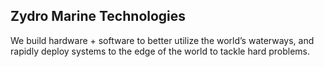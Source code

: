 ## Zydro Marine Technologies

We build hardware + software to better utilize the world’s waterways, and rapidly deploy systems to the edge of the world to tackle hard problems.
